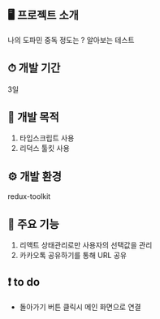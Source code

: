 ## 🖥 프로젝트 소개
나의 도파민 중독 정도는 ? 알아보는 테스트

## ⏱ 개발 기간
3일

## 💬 개발 목적 
1. 타입스크립트 사용
2. 리덕스 툴킷 사용

## ⚙️ 개발 환경
redux-toolkit

## 📌 주요 기능
1. 리액트 상태관리로만 사용자의 선택값을 관리
2. 카카오톡 공유하기를 통해 URL 공유

## ❗️ to do 
- 돌아가기 버튼 클릭시 메인 화면으로 연결